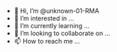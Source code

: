 - 👋 Hi, I’m @unknown-01-RMA
- 👀 I’m interested in ...
- 🌱 I’m currently learning ...
- 💞️ I’m looking to collaborate on ...
- 📫 How to reach me ...

<!---
unknown-01-RMA/unknown-01-RMA is a ✨ special ✨ repository because its `README.md` (this file) appears on your GitHub profile.
You can click the Preview link to take a look at your changes.
--->

